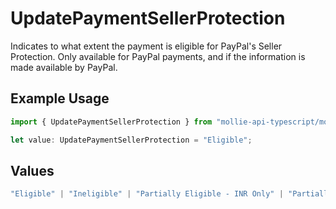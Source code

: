 # UpdatePaymentSellerProtection

Indicates to what extent the payment is eligible for PayPal's Seller Protection. Only available for PayPal
payments, and if the information is made available by PayPal.

## Example Usage

```typescript
import { UpdatePaymentSellerProtection } from "mollie-api-typescript/models/operations";

let value: UpdatePaymentSellerProtection = "Eligible";
```

## Values

```typescript
"Eligible" | "Ineligible" | "Partially Eligible - INR Only" | "Partially Eligible - Unauth Only" | "Partially Eligible" | "None" | "Active" | "Fraud Control - Unauth Premium Eligible"
```